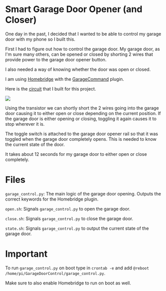 # Smart Garage Door Opener (and Closer)

One day in the past, I decided that I wanted to be able to control my garage door with my phone so I built this.

First I had to figure out how to control the garage door. My garage door, as I'm sure many others, can be opened or closed by shorting 2 wires that provide power to the garage door opener button.

I also needed a way of knowing whether the door was open or closed.

I am using [Homebridge](https://homebridge.io) with the [GarageCommand](https://www.npmjs.com/package/homebridge-garagedoor-command) plugin.

Here is the [circuit](https://crcit.net/c/15f76ae4) that I built for this project.

![](https://github.com/maxned/GarageDoorOpener/circuit.svg)

Using the transistor we can shortly short the 2 wires going into the garage door causing it to either open or close depending on the current position. If the garage door is either opening or closing, toggling it again causes it to stop wherever it is.

The toggle switch is attached to the garage door opener rail so that it was toggled when the garage door completely opens. This is needed to know the current state of the door.

It takes about 12 seconds for my garage door to either open or close completely.

# Files

`garage_control.py`: The main logic of the garage door opening. Outputs the correct keywords for the Homebridge plugin.

`open.sh`: Signals `garage_control.py` to open the garage door.

`close.sh`: Signals `garage_control.py` to close the garage door.

`state.sh`: Signals `garage_control.py` to output the current state of the garage door.

# Important

To run `garage_control.py` on boot type in `crontab -e` and add `@reboot /home/pi/GarageDoorControl/garage_control.py`.

Make sure to also enable Homebridge to run on boot as well.